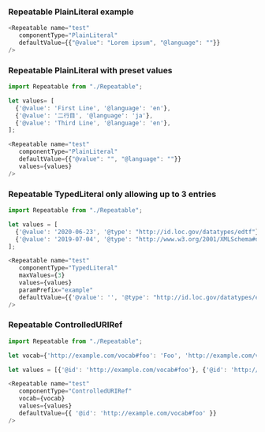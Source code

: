 ### Repeatable PlainLiteral example

```js
<Repeatable name="test"
   componentType="PlainLiteral"
   defaultValue={{"@value": "Lorem ipsum", "@language": ""}}
/>
```

### Repeatable PlainLiteral with preset values

```js
import Repeatable from "./Repeatable";

let values= [
  {'@value': 'First Line', '@language': 'en'},
  {'@value': '二行目', '@language': 'ja'},
  {'@value': 'Third Line', '@language': 'en'},
];

<Repeatable name="test"
   componentType="PlainLiteral"
   defaultValue={{"@value": "", "@language": ""}}
   values={values}
/>
```

### Repeatable TypedLiteral only allowing up to 3 entries

```js
import Repeatable from "./Repeatable";

let values = [
  {'@value': '2020-06-23', '@type': "http://id.loc.gov/datatypes/edtf"},
  {'@value': '2019-07-04', '@type': "http://www.w3.org/2001/XMLSchema#date"}
];

<Repeatable name="test"
   componentType="TypedLiteral"
   maxValues={3}
   values={values}
   paramPrefix="example"
   defaultValue={{'@value': '', '@type': "http://id.loc.gov/datatypes/edtf"}}
/>
```

### Repeatable ControlledURIRef

```js
import Repeatable from "./Repeatable";

let vocab={'http://example.com/vocab#foo': 'Foo', 'http://example.com/vocab#bar': 'Bar'};

let values = [{'@id': 'http://example.com/vocab#foo'}, {'@id': 'http://example.com/vocab#bar'}];

<Repeatable name="test"
   componentType="ControlledURIRef"
   vocab={vocab}
   values={values}
   defaultValue={{ '@id': 'http://example.com/vocab#foo' }}
/>
```

